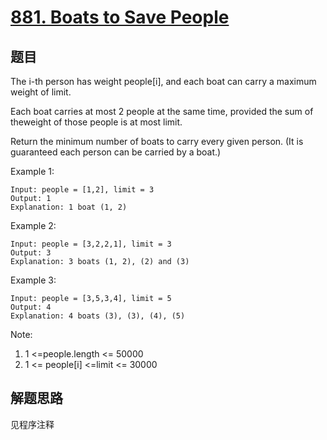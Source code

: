 # [881. Boats to Save People](https://leetcode-cn.com/problems/boats-to-save-people/)

## 题目

The i-th person has weight people[i], and each boat can carry a maximum weight of limit.

Each boat carries at most 2 people at the same time, provided the sum of theweight of those people is at most limit.

Return the minimum number of boats to carry every given person. (It is guaranteed each person can be carried by a boat.)

Example 1:

```text
Input: people = [1,2], limit = 3
Output: 1
Explanation: 1 boat (1, 2)
```

Example 2:

```text
Input: people = [3,2,2,1], limit = 3
Output: 3
Explanation: 3 boats (1, 2), (2) and (3)
```

Example 3:

```text
Input: people = [3,5,3,4], limit = 5
Output: 4
Explanation: 4 boats (3), (3), (4), (5)
```

Note:

1. 1 <=people.length <= 50000
1. 1 <= people[i] <=limit <= 30000

## 解题思路

见程序注释
